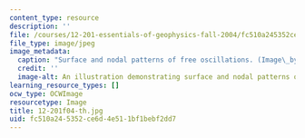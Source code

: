 ```yaml
---
content_type: resource
description: ''
file: /courses/12-201-essentials-of-geophysics-fall-2004/fc510a245352ce6d4e511bf1bebf2dd7_12-201f04-th.jpg
file_type: image/jpeg
image_metadata:
  caption: "Surface and nodal patterns of free oscillations. (Image\_by MIT OpenCourseWare.)"
  credit: ''
  image-alt: An illustration demonstrating surface and nodal patterns of free oscillations.
learning_resource_types: []
ocw_type: OCWImage
resourcetype: Image
title: 12-201f04-th.jpg
uid: fc510a24-5352-ce6d-4e51-1bf1bebf2dd7
---
```

